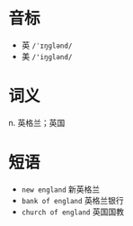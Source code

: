 # 音标

- 英 `/ˈɪŋɡlənd/`
- 美 `/'iŋɡlənd/`

# 词义

n. 英格兰；英国


# 短语

- `new england` 新英格兰
- `bank of england` 英格兰银行
- `church of england` 英国国教

